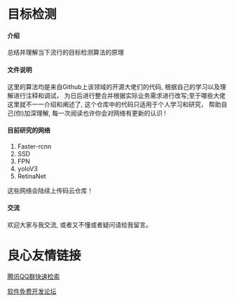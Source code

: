 # 目标检测

#### 介绍
总结并理解当下流行的目标检测算法的原理

#### 文件说明
这里的算法均是来自Github上该领域的开源大佬们的代码, 根据自己的学习以及理解进行注释和调试，
为日后进行整合并根据实际业务需求进行改写;至于哪些大佬这里就不一一介绍和阐述了, 这个仓库中的代码只适用于个人学习和研究， 
帮助自己(你)加深理解, 每一次阅读也许你会对网络有更新的认识 !

#### 目前研究的网络
1. Faster-rcnn
2. SSD
3. FPN
4. yoloV3
5. RetinaNet

这些网络会陆续上传码云仓库！

#### 交流
欢迎大家与我交流, 或者又不懂或者疑问请给我留言。






 # 良心友情链接

[腾讯QQ群快速检索](http://u.720life.cn/s/8cf73f7c)

[软件免费开发论坛](http://u.720life.cn/s/bbb01dc0)